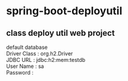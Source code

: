 # spring-boot-deployutil
## class deploy util web project
default database<br>
Driver Class : org.h2.Driver<br>
JDBC URL : jdbc:h2:mem:testdb<br>
User Name : sa<br>
Password :  <blank><br>
